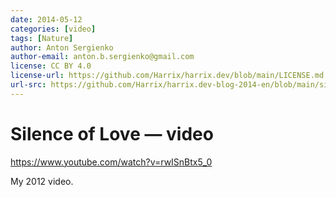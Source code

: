 ```yaml
---
date: 2014-05-12
categories: [video]
tags: [Nature]
author: Anton Sergienko
author-email: anton.b.sergienko@gmail.com
license: CC BY 4.0
license-url: https://github.com/Harrix/harrix.dev/blob/main/LICENSE.md
url-src: https://github.com/Harrix/harrix.dev-blog-2014-en/blob/main/silence-of-love-video/silence-of-love-video.md
---
```


# Silence of Love — video

<https://www.youtube.com/watch?v=rwISnBtx5_0>

My 2012 video.
